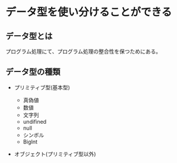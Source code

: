 # データ型を使い分けることができる

## データ型とは
プログラム処理にて、プログラム処理の整合性を保つためにある。


## データ型の種類
- プリミティブ型(基本型)
  - 真偽値
  - 数値
  - 文字列
  - undifined
  - null
  - シンボル
  - BigInt

- オブジェクト(プリミティブ型以外)